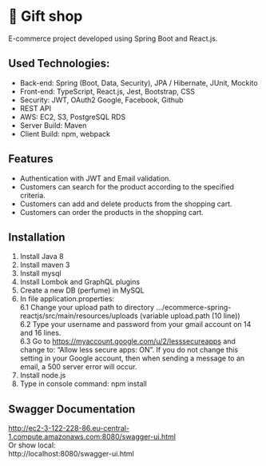 # :hibiscus: Gift shop

E-commerce project developed using Spring Boot and React.js.<br>


## Used Technologies:

* Back-end: Spring (Boot, Data, Security), JPA / Hibernate, JUnit, Mockito
* Front-end: TypeScript, React.js, Jest, Bootstrap, CSS
* Security: JWT, OAuth2 Google, Facebook, Github
* REST API
* AWS: EC2, S3, PostgreSQL RDS
* Server Build: Maven
* Client Build: npm, webpack

## Features

* Authentication with JWT and Email validation.
* Customers can search for the product according to the specified criteria.
* Customers can add and delete products from the shopping cart.
* Customers can order the products in the shopping cart.

## Installation

1. Install Java 8
2. Install maven 3
3. Install mysql
4. Install Lombok and GraphQL plugins
5. Create a new DB (perfume) in MySQL
6. In file application.properties: <br/>
   6.1 Change your upload path to directory .../ecommerce-spring-reactjs/src/main/resources/uploads (variable upload.path (10 line)) <br/>
   6.2 Type your username and password from your gmail account on 14 and 16 lines. <br/>
   6.3 Go to https://myaccount.google.com/u/2/lesssecureapps and change to: “Allow less secure apps: ON”.
   If you do not change this setting in your Google account, then when sending a message to an email, a 500 server error will occur. <br/>
7. Install node.js
8. Type in console command: npm install

## Swagger Documentation

http://ec2-3-122-228-86.eu-central-1.compute.amazonaws.com:8080/swagger-ui.html <br/>
Or show local: <br/>
http://localhost:8080/swagger-ui.html


